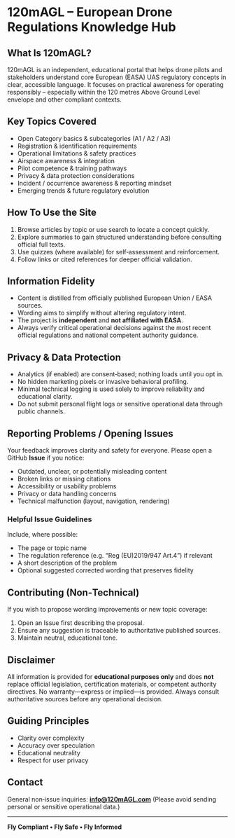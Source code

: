 # 120mAGL – European Drone Regulations Knowledge Hub

## What Is 120mAGL?
120mAGL is an independent, educational portal that helps drone pilots and stakeholders understand core European (EASA) UAS regulatory concepts in clear, accessible language. It focuses on practical awareness for operating responsibly – especially within the 120 metres Above Ground Level envelope and other compliant contexts.

## Key Topics Covered
- Open Category basics & subcategories (A1 / A2 / A3)
- Registration & identification requirements
- Operational limitations & safety practices
- Airspace awareness & integration
- Pilot competence & training pathways
- Privacy & data protection considerations
- Incident / occurrence awareness & reporting mindset
- Emerging trends & future regulatory evolution

## How To Use the Site
1. Browse articles by topic or use search to locate a concept quickly.
2. Explore summaries to gain structured understanding before consulting official full texts.
3. Use quizzes (where available) for self‑assessment and reinforcement.
4. Follow links or cited references for deeper official validation.

## Information Fidelity
- Content is distilled from officially published European Union / EASA sources.
- Wording aims to simplify without altering regulatory intent.
- The project is **independent** and **not affiliated with EASA**.
- Always verify critical operational decisions against the most recent official regulations and national competent authority guidance.

## Privacy & Data Protection
- Analytics (if enabled) are consent‑based; nothing loads until you opt in.
- No hidden marketing pixels or invasive behavioral profiling.
- Minimal technical logging is used solely to improve reliability and educational clarity.
- Do not submit personal flight logs or sensitive operational data through public channels.

## Reporting Problems / Opening Issues
Your feedback improves clarity and safety for everyone.
Please open a GitHub **Issue** if you notice:
- Outdated, unclear, or potentially misleading content
- Broken links or missing citations
- Accessibility or usability problems
- Privacy or data handling concerns
- Technical malfunction (layout, navigation, rendering)

### Helpful Issue Guidelines
Include, where possible:
- The page or topic name
- The regulation reference (e.g. “Reg (EU)2019/947 Art.4”) if relevant
- A short description of the problem
- Optional suggested corrected wording that preserves fidelity

## Contributing (Non‑Technical)
If you wish to propose wording improvements or new topic coverage:
1. Open an Issue first describing the proposal.
2. Ensure any suggestion is traceable to authoritative published sources.
3. Maintain neutral, educational tone.

## Disclaimer
All information is provided for **educational purposes only** and does **not** replace official legislation, certification materials, or competent authority directives. No warranty—express or implied—is provided. Always consult authoritative sources before any operational decision.

## Guiding Principles
- Clarity over complexity
- Accuracy over speculation
- Educational neutrality
- Respect for user privacy

## Contact
General non‑issue inquiries: **info@120mAGL.com** (Please avoid sending personal or sensitive operational data.)

---
**Fly Compliant • Fly Safe • Fly Informed**
